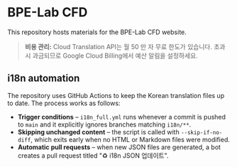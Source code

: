 # BPE-Lab CFD

This repository hosts materials for the BPE-Lab CFD website.

> **비용 관리:**
> Cloud Translation API는 월 50 만 자 무료 한도가 있습니다. 초과 시 과금되므로 Google Cloud Billing에서 예산 알림을 설정하세요.

## i18n automation

The repository uses GitHub Actions to keep the Korean translation files up to
date.  The process works as follows:

* **Trigger conditions** – `i18n_full.yml` runs whenever a commit is pushed to
  `main` and it explicitly ignores branches matching `i18n/**`.
* **Skipping unchanged content** – the script is called with
  `--skip-if-no-diff`, which exits early when no HTML or Markdown files were
  modified.
* **Automatic pull requests** – when new JSON files are generated, a bot
  creates a pull request titled "♻️ i18n JSON 업데이트".

